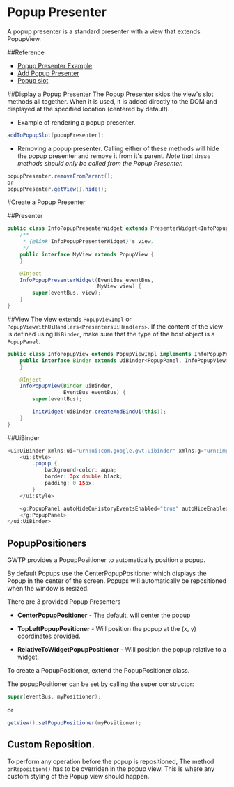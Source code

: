 # Popup Presenter
A popup presenter is a standard presenter with a view that extends PopupView.

##Reference
* [Popup Presenter Example](https://github.com/ArcBees/GWTP-Samples/tree/master/gwtp-samples/gwtp-sample-tab/src/main/java/com/gwtplatform/samples/tab/client/application/infopopup)
* [Add Popup Presenter](https://github.com/ArcBees/GWTP-Samples/blob/master/gwtp-samples/gwtp-sample-tab/src/main/java/com/gwtplatform/samples/tab/client/application/globaldialog/GlobalDialogSubTabPresenter.java#L79)
* [Popup slot]({{#gwtp.doc.url.slots}})

##Display a Popup Presenter
The Popup Presenter skips the view's slot methods all together. When it is used, it is added directly to the DOM and displayed at the specified location (centered by default).

* Example of rendering a popup presenter.

```java
addToPopupSlot(popupPresenter);
```

* Removing a popup presenter. Calling either of these methods will hide the popup presenter and remove it from it's parent. _Note that these methods should only be called from the Popup Presenter._

```java
popupPresenter.removeFromParent();
or
popupPresenter.getView().hide();
```

#Create a Popup Presenter

##Presenter

```java
public class InfoPopupPresenterWidget extends PresenterWidget<InfoPopupPresenterWidget.MyView> {
    /**
     * {@link InfoPopupPresenterWidget}'s view.
     */
    public interface MyView extends PopupView {
    }

    @Inject
    InfoPopupPresenterWidget(EventBus eventBus,
                             MyView view) {
        super(eventBus, view);
    }
}
```

##View
The view extends `PopupViewImpl` or `PopupViewWithUiHandlers<PresentersUiHandlers>`. If the content of the view is defined using `UiBinder`, make sure that the type of the host object is a `PopupPanel`.

```java
public class InfoPopupView extends PopupViewImpl implements InfoPopupPresenterWidget.MyView {
    public interface Binder extends UiBinder<PopupPanel, InfoPopupView> {
    }

    @Inject
    InfoPopupView(Binder uiBinder,
                  EventBus eventBus) {
        super(eventBus);

        initWidget(uiBinder.createAndBindUi(this));
    }
}
```

##UiBinder

```java
<ui:UiBinder xmlns:ui="urn:ui:com.google.gwt.uibinder" xmlns:g="urn:import:com.google.gwt.user.client.ui">
    <ui:style>
        .popup {
            background-color: aqua;
            border: 3px double black;
            padding: 0 15px;
        }
    </ui:style>

    <g:PopupPanel autoHideOnHistoryEventsEnabled="true" autoHideEnabled="true" styleName="{style.popup}">
    </g:PopupPanel>
</ui:UiBinder>
```

## PopupPositioners

GWTP provides a PopupPositioner to automatically position a popup.

By default Popups use the CenterPopupPositioner which displays the Popup in the center of the screen. Popups will automatically be repositioned when the window is resized.

There are 3 provided Popup Presenters

* **CenterPopupPositioner** - The default, will center the popup

* **TopLeftPopupPositioner** - Will position the popup at the (x, y) coordinates provided.

* **RelativeToWidgetPopupPositioner** - Will position the popup relative to a widget.

To create a PopupPositioner, extend the PopupPositioner class.

The popupPositioner can be set by calling the super constructor:
```java
super(eventBus, myPositioner);
```
or
```java
getView().setPopupPositioner(myPositioner);
```

## Custom Reposition.

To perform any operation before the popup is repositioned, The method `onReposition()` has to be overriden in the popup view.
This is where any custom styling of the Popup view should happen.

